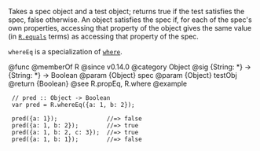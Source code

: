 Takes a spec object and a test object; returns true if the test satisfies
the spec, false otherwise. An object satisfies the spec if, for each of the
spec's own properties, accessing that property of the object gives the same
value (in [`R.equals`](#equals) terms) as accessing that property of the
spec.

`whereEq` is a specialization of [`where`](#where).

@func
@memberOf R
@since v0.14.0
@category Object
@sig {String: *} -> {String: *} -> Boolean
@param {Object} spec
@param {Object} testObj
@return {Boolean}
@see R.propEq, R.where
@example

     // pred :: Object -> Boolean
     var pred = R.whereEq({a: 1, b: 2});

     pred({a: 1});              //=> false
     pred({a: 1, b: 2});        //=> true
     pred({a: 1, b: 2, c: 3});  //=> true
     pred({a: 1, b: 1});        //=> false
